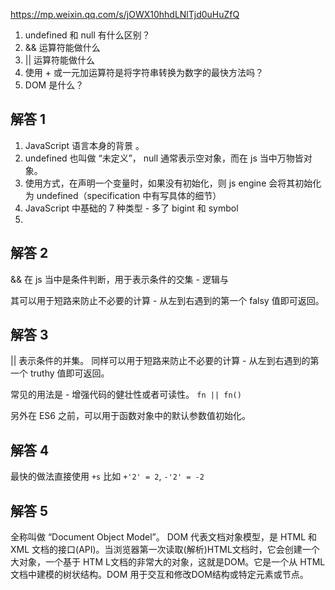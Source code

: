 https://mp.weixin.qq.com/s/jOWX10hhdLNlTjd0uHuZfQ

1. undefined 和 null 有什么区别？
2. && 运算符能做什么
3. || 运算符能做什么
4. 使用 + 或一元加运算符是将字符串转换为数字的最快方法吗？
5. DOM 是什么？


## 解答 1
1. JavaScript 语言本身的背景 。
2. undefined 也叫做 “未定义”， null 通常表示空对象，而在 js 当中万物皆对象。
3. 使用方式，在声明一个变量时，如果没有初始化，则 js engine 会将其初始化为 undefined（specification 中有写具体的细节）
4. JavaScript 中基础的 7 种类型 - 多了 bigint 和 symbol
5. 
## 解答 2
&& 在 js 当中是条件判断，用于表示条件的交集 - 逻辑与

其可以用于短路来防止不必要的计算 - 从左到右遇到的第一个 falsy 值即可返回。

## 解答 3
|| 表示条件的并集。
同样可以用于短路来防止不必要的计算 - 从左到右遇到的第一个 truthy 值即可返回。

常见的用法是 - 增强代码的健壮性或者可读性。
`fn || fn()` 

另外在 ES6 之前，可以用于函数对象中的默认参数值初始化。

## 解答 4
最快的做法直接使用 `+s`
比如 `+'2' = 2`, `-'2' = -2`


## 解答 5
全称叫做 “Document Object Model”。
DOM 代表文档对象模型，是 HTML 和 XML 文档的接口(API)。当浏览器第一次读取(解析)HTML文档时，它会创建一个大对象，一个基于 HTM L文档的非常大的对象，这就是DOM。它是一个从 HTML 文档中建模的树状结构。DOM 用于交互和修改DOM结构或特定元素或节点。